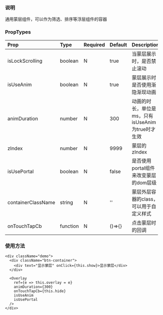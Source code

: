 ### 说明

通用蒙层组件，可以作为筛选、排序等浮层组件的容器

### PropTypes

|Prop|Type|Required|Default|Description|
|:---|:---|:-------|:------|:----------|
|isLockScrolling|boolean|N|true|当蒙层展示时，是否禁止滚动|
|isUseAnim|boolean|N|true|蒙层展示时是否使用渐隐渐现动画|
|animDuration|number|N|300|动画的时长，单位是ms，只有isUseAnim为true时才生效|
|zIndex|number|N|9999|蒙层的zIndex|
|isUsePortal|boolean|N|false|是否使用portal组件来改变蒙层的dom层级|
|containerClassName|string|N|''|蒙层外层容器的class，可以用于自定义样式|
|onTouchTapCb|function|N|()=>{}|点击蒙层时的回调|

### 使用方法

```
<div className="demo">
  <div className="btn-container">
    <div text="显示蒙层" onClick={this.show}>显示蒙层</div>
  </div>

  <Overlay
    ref={e => this.overlay = e}
    animDuration={300}
    onTouchTapCb={this.hide}
    isUseAnim
    isUsePortal
  />
</div>

```